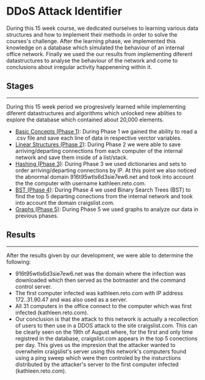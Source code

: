 # DDoS Attack Identifier

During this 15 week course, we dedicated ourselves to learning various data structures and how to implement their methods in order to solve the courses's challenge. After the learning phase, we implemented this knowledge on a database which simulated the behaviour of an internal office network. Finally we used the our results from implementing diferent datastructures to analyse the behaviour of the network and come to conclusions about irregular activity happenening within it.

## Stages
***
During this 15 week period we progresively learned while implementing diferent datastructures and algorithms which unlocked new ablities to explore the database which contained about 20,000 elements.

* [Basic Concepts (Phase 1)](https://github.com/tomasdiazservin1/DDoS-Attack-Identifier-BotNet-/blob/main/retoAvance.cpp): During Phase 1 we gained the ability to read a .csv file and save each line of data in respective verctor variables.
* [Linear Structures (Phase 2)](https://github.com/tomasdiazservin1/DDoS-Attack-Identifier-BotNet-/blob/main/RetoAvance2.cpp): During Phase 2 we were able to save arriving/departing connections from each computer of the internal network and save them inside of a list/stack.
* [Hashing (Phase 3)](https://github.com/tomasdiazservin1/DDoS-Attack-Identifier-BotNet-/blob/main/RetoAvance3.cpp): During Phase 3 we used dictionaries and sets to order arriving/departing connections by IP. At this point we also noticed the abnormal domain 916t95wtls6d3sie7ew6.net and took into account the the computer with username kathleen.reto.com.
* [BST (Phase 4)](https://github.com/tomasdiazservin1/DDoS-Attack-Identifier-BotNet-/blob/main/RetoAvance4.cpp): During Phase 4 we used Binary Search Trees (BST) to find the top 5 departing conections from the internal network and took into account the domain craigslist.com.
* [Graphs (Phase 5)](https://github.com/tomasdiazservin1/DDoS-Attack-Identifier-BotNet-/blob/main/RetoAvance5.cpp): During Phase 5 we used graphs to analyze our data in previous phases.


## Results
***
After the results given by our development, we were able to determine the following: 
* 916t95wtls6d3sie7ew6.net was the domain where the infection was downloaded which then served as the botmaster and the command control server.
* The first computer infected was kathleen.reto.com with IP address 172..31.90.47 and was also used as a server.
* All 31 computers in the office connect to the computer which was first infected (kathleen.reto.com).
* Our conclusion is that the attack to this network is actually a recollection of users to then use in a DDOS attack to the site craigslist.com. This can be clearly seen on the 19th of August where, for the first and only time registred in the database, craigslist.com appears in the top 5 conections per day. This gives us the impresion that the attacker wanted to overwhelm craigslist's server using this network's computers found using a ping sweep which were then controled by the insturctions distributed by the attacker's server to the first computer infected (kathleen.reto.com).
